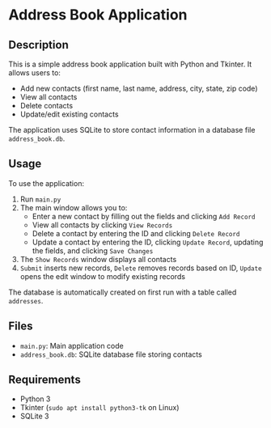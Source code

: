 # Address Book Application

## Description

This is a simple address book application built with Python and Tkinter. It allows users to:

- Add new contacts (first name, last name, address, city, state, zip code)
- View all contacts
- Delete contacts
- Update/edit existing contacts

The application uses SQLite to store contact information in a database file `address_book.db`. 

## Usage

To use the application:

1. Run `main.py`
2. The main window allows you to:
   - Enter a new contact by filling out the fields and clicking `Add Record`
   - View all contacts by clicking `View Records`
   - Delete a contact by entering the ID and clicking `Delete Record` 
   - Update a contact by entering the ID, clicking `Update Record`, updating the fields, and clicking `Save Changes`
3. The `Show Records` window displays all contacts
4. `Submit` inserts new records, `Delete` removes records based on ID, `Update` opens the edit window to modify existing records

The database is automatically created on first run with a table called `addresses`.

## Files

- `main.py`: Main application code 
- `address_book.db`: SQLite database file storing contacts

## Requirements

- Python 3
- Tkinter (`sudo apt install python3-tk` on Linux)
- SQLite 3

